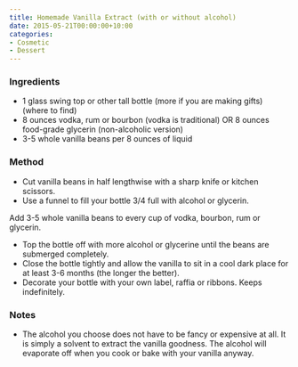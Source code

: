 ```yaml
---
title: Homemade Vanilla Extract (with or without alcohol)
date: 2015-05-21T00:00:00+10:00
categories:
- Cosmetic
- Dessert
---
```









### Ingredients

* 1 glass swing top or other tall bottle (more if you are making gifts) (where to find)
* 8 ounces vodka, rum or bourbon (vodka is traditional) OR 8 ounces food-grade glycerin (non-alcoholic version) 
* 3-5 whole vanilla beans per 8 ounces of liquid 

### Method

* Cut vanilla beans in half lengthwise with a sharp knife or kitchen scissors.
* Use a funnel to fill your bottle 3/4 full with alcohol or glycerin.

Add 3-5 whole vanilla beans to every cup of vodka, bourbon, rum or
glycerin.

* Top the bottle off with more alcohol or glycerine until the beans are submerged completely.
* Close the bottle tightly and allow the vanilla to sit in a cool dark place for at least 3-6 months (the longer the better).
* Decorate your bottle with your own label, raffia or ribbons. Keeps indefinitely.

### Notes

* The alcohol you choose does not have to be fancy or expensive at all. It is simply a solvent to extract the vanilla goodness. The alcohol will evaporate off when you cook or bake with your vanilla anyway.
